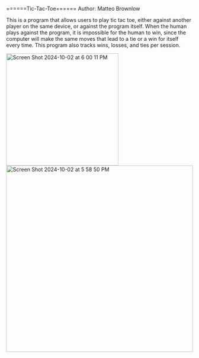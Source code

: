 ======Tic-Tac-Toe======
Author: Matteo Brownlow

This is a program that allows users to play tic tac toe, either against another player on the same device, or against the program itself. 
When the human plays against the program, it is impossible for the human to win, since the computer will make the same moves that lead to 
a tie or a win for itself every time. This program also tracks wins, losses, and ties per session. 

<img width="303" alt="Screen Shot 2024-10-02 at 6 00 11 PM" src="https://github.com/user-attachments/assets/e556d48a-dcfb-48f3-ae38-dd9026ff07eb">
<img width="504" alt="Screen Shot 2024-10-02 at 5 58 50 PM" src="https://github.com/user-attachments/assets/fbaf972c-1b16-4aca-9937-a724865b0694">
